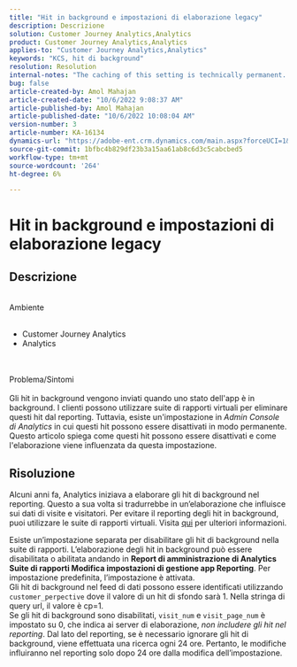 ```yaml
---
title: "Hit in background e impostazioni di elaborazione legacy"
description: Descrizione
solution: Customer Journey Analytics,Analytics
product: Customer Journey Analytics,Analytics
applies-to: "Customer Journey Analytics,Analytics"
keywords: "KCS, hit di background"
resolution: Resolution
internal-notes: "The caching of this setting is technically permanent. However, since we restart those services daily, we are practically manually busting that cache once very 24 hours. The setting caching behavior isn't really documented and is more just of an implementation detail. Therefore, be careful when sharing the information with customers."
bug: false
article-created-by: Amol Mahajan
article-created-date: "10/6/2022 9:08:37 AM"
article-published-by: Amol Mahajan
article-published-date: "10/6/2022 10:08:04 AM"
version-number: 3
article-number: KA-16134
dynamics-url: "https://adobe-ent.crm.dynamics.com/main.aspx?forceUCI=1&pagetype=entityrecord&etn=knowledgearticle&id=6f7b9e73-5645-ed11-bba2-000d3a34e6e5"
source-git-commit: 1bfbc4b829df23b3a15aa61ab8c6d3c5cabcbed5
workflow-type: tm+mt
source-wordcount: '264'
ht-degree: 6%

---
```


# Hit in background e impostazioni di elaborazione legacy

## Descrizione

<br>Ambiente<br><br>
- Customer Journey Analytics
- Analytics

<br><br>Problema/Sintomi<br><br>
Gli hit in background vengono inviati quando uno stato dell&#39;app è in background. I clienti possono utilizzare suite di rapporti virtuali per eliminare questi hit dal reporting. Tuttavia, esiste un&#39;impostazione in *Admin Console di Analytics* in cui questi hit possono essere disattivati in modo permanente. Questo articolo spiega come questi hit possono essere disattivati e come l&#39;elaborazione viene influenzata da questa impostazione.


## Risoluzione


Alcuni anni fa, Analytics iniziava a elaborare gli hit di background nel reporting. Questo a sua volta si tradurrebbe in un’elaborazione che influisce sui dati di visite e visitatori. Per evitare il reporting degli hit in background, puoi utilizzare le suite di rapporti virtuali. Visita [qui](https://docs.adobe.com/content/help/it-IT/analytics/components/virtual-report-suites/vrs-components.html) per ulteriori informazioni.

Esiste un’impostazione separata per disabilitare gli hit di background nella suite di rapporti. L’elaborazione degli hit in background può essere disabilitata o abilitata andando in <b>Report di amministrazione di Analytics Suite di rapporti Modifica impostazioni di gestione app Reporting</b>. Per impostazione predefinita, l’impostazione è attivata.
<br>Gli hit di background nel feed di dati possono essere identificati utilizzando `customer_perpective` dove il valore di un hit di sfondo sarà 1. Nella stringa di query url, il valore è cp=1.<br>
Se gli hit di background sono disabilitati, `visit_num` e `visit_page_num` è impostato su 0, che indica ai server di elaborazione, *non includere gli hit nel reporting*. Dal lato del reporting, se è necessario ignorare gli hit di background, viene effettuata una ricerca ogni 24 ore. Pertanto, le modifiche influiranno nel reporting solo dopo 24 ore dalla modifica dell’impostazione.


